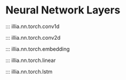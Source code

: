 # Neural Network Layers

::: illia.nn.torch.conv1d

::: illia.nn.torch.conv2d

::: illia.nn.torch.embedding

::: illia.nn.torch.linear

::: illia.nn.torch.lstm
